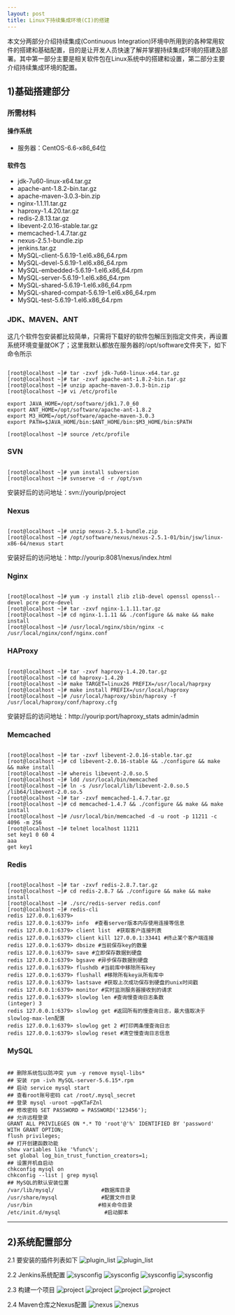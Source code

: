```yaml
---
layout: post
title: Linux下持续集成环境(CI)的搭建
---
```


本文分两部分介绍持续集成(Continuous Integration)环境中所用到的各种常用软件的搭建和基础配置，目的是让开发人员快速了解并掌握持续集成环境的搭建及部署。其中第一部分主要是相关软件包在Linux系统中的搭建和设置，第二部分主要介绍持续集成环境的配置。

## 1)基础搭建部分

### 所需材料

#### 操作系统

- 服务器：CentOS-6.6-x86_64位
	
#### 软件包

- jdk-7u60-linux-x64.tar.gz
- apache-ant-1.8.2-bin.tar.gz
- apache-maven-3.0.3-bin.zip
- nginx-1.1.11.tar.gz
- haproxy-1.4.20.tar.gz
- redis-2.8.13.tar.gz
- libevent-2.0.16-stable.tar.gz
- memcached-1.4.7.tar.gz
- nexus-2.5.1-bundle.zip
- jenkins.tar.gz
- MySQL-client-5.6.19-1.el6.x86_64.rpm
- MySQL-devel-5.6.19-1.el6.x86_64.rpm
- MySQL-embedded-5.6.19-1.el6.x86_64.rpm
- MySQL-server-5.6.19-1.el6.x86_64.rpm
- MySQL-shared-5.6.19-1.el6.x86_64.rpm
- MySQL-shared-compat-5.6.19-1.el6.x86_64.rpm
- MySQL-test-5.6.19-1.el6.x86_64.rpm

### JDK、MAVEN、ANT

这几个软件包安装都比较简单，只需将下载好的软件包解压到指定文件夹，再设置系统环境变量就OK了；这里我默认都放在服务器的/opt/software文件夹下，如下命令所示
<pre><code>
[root@localhost ~]# tar -zxvf jdk-7u60-linux-x64.tar.gz
[root@localhost ~]# tar -zxvf apache-ant-1.8.2-bin.tar.gz
[root@localhost ~]# unzip apache-maven-3.0.3-bin.zip
[root@localhost ~]# vi /etc/profile

export JAVA_HOME=/opt/software/jdk1.7.0_60
export ANT_HOME=/opt/software/apache-ant-1.8.2
export M3_HOME=/opt/software/apache-maven-3.0.3
export PATH=$JAVA_HOME/bin:$ANT_HOME/bin:$M3_HOME/bin:$PATH

[root@localhost ~]# source /etc/profile
</code></pre>

### SVN

<pre><code>
[root@localhost ~]# yum install subversion
[root@localhost ~]# svnserve -d -r /opt/svn
</code></pre>
安装好后的访问地址：svn://yourip/project

### Nexus

<pre><code>
[root@localhost ~]# unzip nexus-2.5.1-bundle.zip
[root@localhost ~]# /opt/software/nexus/nexus-2.5.1-01/bin/jsw/linux-x86-64/nexus start
</code></pre>
安装好后的访问地址：http://yourip:8081/nexus/index.html

### Nginx

<pre><code>
[root@localhost ~]# yum -y install zlib zlib-devel openssl openssl--devel pcre pcre-devel
[root@localhost ~]# tar -zxvf nginx-1.1.11.tar.gz
[root@localhost ~]# cd nginx-1.1.11 && ./configure && make && make install
[root@localhost ~]# /usr/local/nginx/sbin/nginx -c /usr/local/nginx/conf/nginx.conf
</code></pre>

### HAProxy

<pre><code>
[root@localhost ~]# tar -zxvf haproxy-1.4.20.tar.gz
[root@localhost ~]# cd haproxy-1.4.20
[root@localhost ~]# make TARGET=linux26 PREFIX=/usr/local/haprpxy
[root@localhost ~]# make install PREFIX=/usr/local/haproxy
[root@localhost ~]# /usr/local/haproxy/sbin/haproxy -f /usr/local/haproxy/conf/haproxy.cfg
</code></pre>
安装好后的访问地址：http://yourip:port/haproxy_stats admin/admin

### Memcached

<pre><code>
[root@localhost ~]# tar -zxvf libevent-2.0.16-stable.tar.gz
[root@localhost ~]# cd libevent-2.0.16-stable && ./configure && make && make install
[root@localhost ~]# whereis libevent-2.0.so.5 
[root@localhost ~]# ldd /usr/local/bin/memcached
[root@localhost ~]# ln -s /usr/local/lib/libevent-2.0.so.5 /lib64/libevent-2.0.so.5
[root@localhost ~]# tar -zxvf memcached-1.4.7.tar.gz
[root@localhost ~]# cd memcached-1.4.7 && ./configure && make && make install
[root@localhost ~]# /usr/local/bin/memcached -d -u root -p 11211 -c 4096 -m 256
[root@localhost ~]# telnet localhost 11211
set key1 0 60 4
aaa
get key1
</code></pre>

### Redis

<pre><code>
[root@localhost ~]# tar -zxvf redis-2.8.7.tar.gz
[root@localhost ~]# cd redis-2.8.7 && ./configure && make && make install
[root@localhost ~]# ./src/redis-server redis.conf
[root@localhost ~]# redis-cli
redis 127.0.0.1:6379>
redis 127.0.0.1:6379> info  #查看server版本内存使用连接等信息
redis 127.0.0.1:6379> client list  #获取客户连接列表
redis 127.0.0.1:6379> client kill 127.0.0.1:33441 #终止某个客户端连接
redis 127.0.0.1:6379> dbsize #当前保存key的数量
redis 127.0.0.1:6379> save #立即保存数据到硬盘
redis 127.0.0.1:6379> bgsave #异步保存数据到硬盘
redis 127.0.0.1:6379> flushdb #当前库中移除所有key
redis 127.0.0.1:6379> flushall #移除所有key从所有库中
redis 127.0.0.1:6379> lastsave #获取上次成功保存到硬盘的unix时间戳
redis 127.0.0.1:6379> monitor #实时监测服务器接收到的请求
redis 127.0.0.1:6379> slowlog len #查询慢查询日志条数
(integer) 3
redis 127.0.0.1:6379> slowlog get #返回所有的慢查询日志，最大值取决于slowlog-max-len配置
redis 127.0.0.1:6379> slowlog get 2 #打印两条慢查询日志
redis 127.0.0.1:6379> slowlog reset #清空慢查询日志信息
</code></pre>

### MySQL

<pre><code>
## 删除系统包以防冲突 yum -y remove mysql-libs*
## 安装 rpm -ivh MySQL-server-5.6.15*.rpm
## 启动 service mysql start
## 查看root账号密码 cat /root/.mysql_secret
## 登录 mysql -uroot –pqKTaFZnl
## 修改密码 SET PASSWORD = PASSWORD('123456');
## 允许远程登录
GRANT ALL PRIVILEGES ON *.* TO 'root'@'%' IDENTIFIED BY 'password' WITH GRANT OPTION;
flush privileges;
## 打开创建函数功能
show variables like '%func%';
set global log_bin_trust_function_creators=1;
## 设置开机自启动
chkconfig mysql on
chkconfig --list | grep mysql
## MySQL的默认安装位置
/var/lib/mysql/               #数据库目录
/usr/share/mysql              #配置文件目录
/usr/bin                     #相关命令目录
/etc/init.d/mysql              #启动脚本
</code></pre>

---

## 2)系统配置部分

2.1 要安装的插件列表如下
![plugin_list](http://jsbd.github.io/images/jenkins/config_5.png)
![plugin_list](http://jsbd.github.io/images/jenkins/config_6.png)

2.2 Jenkins系统配置
![sysconfig](http://jsbd.github.io/images/jenkins/config_1.png)
![sysconfig](http://jsbd.github.io/images/jenkins/config_2.png)
![sysconfig](http://jsbd.github.io/images/jenkins/config_3.png)
![sysconfig](http://jsbd.github.io/images/jenkins/config_4.png)

2.3 构建一个项目
![project](http://jsbd.github.io/images/jenkins/project_1.png)
![project](http://jsbd.github.io/images/jenkins/project_2.png)
![project](http://jsbd.github.io/images/jenkins/project_3.png)
![project](http://jsbd.github.io/images/jenkins/project_4.png)

2.4 Maven仓库之Nexus配置
![nexus](http://jsbd.github.io/images/jenkins/nexus_1.png)
![nexus](http://jsbd.github.io/images/jenkins/nexus_2.png)

